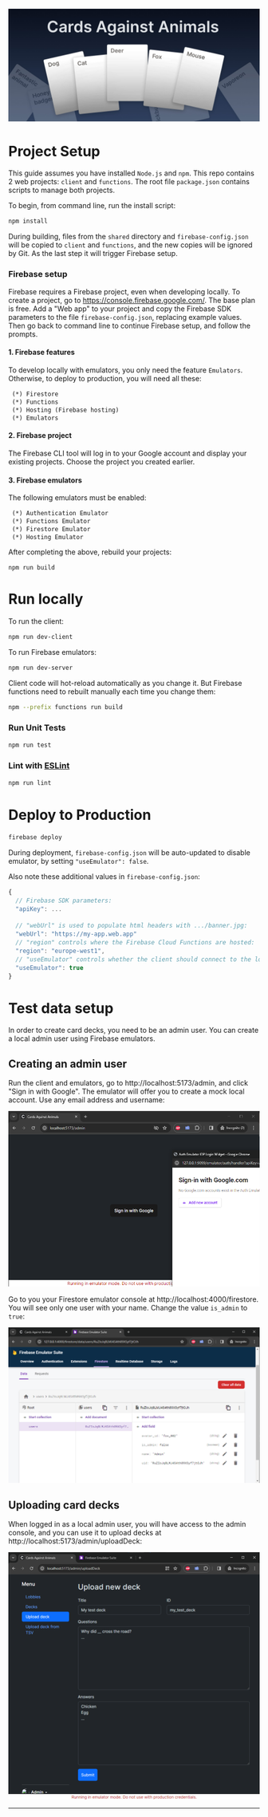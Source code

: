 ![banner](https://raw.githubusercontent.com/Hunternif/cards-against-animals/main/client/public/banner.jpg)

# Project Setup

This guide assumes you have installed `Node.js` and `npm`. This repo contains 2 web projects: `client` and `functions`. The root file `package.json` contains scripts to manage both projects.

To begin, from command line, run the install script:
```sh
npm install
```

During building, files from the `shared` directory and `firebase-config.json` will be copied to `client` and `functions`, and the new copies will be ignored by Git. As the last step it will trigger Firebase setup.

### Firebase setup

Firebase requires a Firebase project, even when developing locally. To create a project, go to https://console.firebase.google.com/. The base plan is free. Add a "Web app" to your project and copy the Firebase SDK parameters to the file `firebase-config.json`, replacing example values. Then go back to command line to continue Firebase setup, and follow the prompts.

#### 1. Firebase features
To develop locally with emulators, you only need the feature `Emulators`. Otherwise, to deploy to production, you will need all these:
```
 (*) Firestore
 (*) Functions
 (*) Hosting (Firebase hosting)
 (*) Emulators
```

#### 2. Firebase project
The Firebase CLI tool will log in to your Google account and display your existing projects. Choose the project you created earlier.

#### 3. Firebase emulators
The following emulators must be enabled:
```
 (*) Authentication Emulator
 (*) Functions Emulator
 (*) Firestore Emulator
 (*) Hosting Emulator
```

After completing the above, rebuild your projects:
```
npm run build
```

# Run locally

To run the client:
```sh
npm run dev-client
```

To run Firebase emulators:
```sh
npm run dev-server
```

Client code will hot-reload automatically as you change it. But Firebase functions need to rebuilt manually each time you change them:
```sh
npm --prefix functions run build
```

### Run Unit Tests

```sh
npm run test
```

### Lint with [ESLint](https://eslint.org/)

```sh
npm run lint
```

# Deploy to Production

```sh
firebase deploy
```
During deployment, `firebase-config.json` will be auto-updated to disable emulator, by setting `"useEmulator": false`.

Also note these additional values in `firebase-config.json`:

```js
{
  // Firebase SDK parameters:
  "apiKey": ...

  // "webUrl" is used to populate html headers with .../banner.jpg:
  "webUrl": "https://my-app.web.app"
  // "region" controls where the Firebase Cloud Functions are hosted:
  "region": "europe-west1",
  // "useEmulator" controls whether the client should connect to the local emulator or to prod:
  "useEmulator": true
}
```

# Test data setup

In order to create card decks, you need to be an admin user. You can create a local admin user using Firebase emulators.

## Creating an admin user
Run the client and emulators, go to http://localhost:5173/admin, and click "Sign in with Google". The emulator will offer you to create a mock local account. Use any email address and username:

![Creating a mock Google account](https://raw.githubusercontent.com/Hunternif/cards-against-animals/main/docs/emulator_google_account_setup.png)

Go to you your Firestore emulator console at http://localhost:4000/firestore. You will see only one user with your name. Change the value `is_admin` to `true`:

![Setting id_admin on your user](https://raw.githubusercontent.com/Hunternif/cards-against-animals/main/docs/emulator_admin_user_setup.png)

## Uploading card decks
When logged in as a local admin user, you will have access to the admin console, and you can use it to upload decks at http://localhost:5173/admin/uploadDeck:

![Upload your test deck](https://raw.githubusercontent.com/Hunternif/cards-against-animals/main/docs/upload_test_deck.png)

-----
